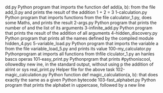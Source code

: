 dd.py	Python program that imports the function def add(a, b): from the file add_0.py and prints the result of the addition 1 + 2 = 3
1-calculation.py	Python program that imports functions from the file calculator_1.py, does some Maths, and prints the result
2-args.py	Python program that prints the number of and the list of its arguments
3-infinite_add.py	Python program that prints the result of the addition of all arguments
4-hidden_discovery.py	Python program that prints all the names defined by the compiled module hidden_4.pyc
5-variable_load.py	Python program that imports the variable a from the file variable_load_5.py and prints its value
100-my_calculator.py	Pythonprogram at imports all functions from thfile clculator_1.py an hanles bascs operas
101-easy_print.py	Pythonprgram that prints #pythoniscool, ollowedby  new ine, in the standard output, without using p the addition of alrint or sys
real_print.py	Helper file for the above task
102-magic_calculation.py	Python function def magic_calculation(a, b): that does exactly the same as a given Python bytecode
103-fast_alphabet.py	Python program that prints the alphabet in uppercase, followed by a new line
